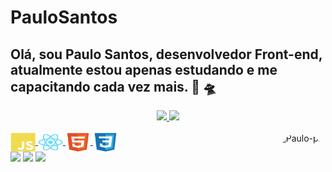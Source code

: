 # PauloSantos

## Olá, sou Paulo Santos, desenvolvedor Front-end, atualmente estou apenas estudando e me capacitando cada vez mais. 🚀 🛸



<div align="center">
  <a href="https://github.com/PauloSantos1109">
  <img height="160em" src="https://github-readme-stats.vercel.app/api?username=PauloSantos1109&show_icons=true&theme=dark&include_all_commits=true&count_private=true"/>
  <img height="160em" src="https://github-readme-stats.vercel.app/api/top-langs/?username=PauloSantos1109&layout=compact&langs_count=7&theme=dark"/>
</div>
  <div style="display: inline_block"><br>
  <img align="center" alt="Paulo-Js" height="30" width="40" src="https://raw.githubusercontent.com/devicons/devicon/master/icons/javascript/javascript-plain.svg">
  <img align="center" alt="Paulo-React" height="30" width="40" src="https://raw.githubusercontent.com/devicons/devicon/master/icons/react/react-original.svg">
  <img align="center" alt="Paulo-HTML" height="30" width="40" src="https://raw.githubusercontent.com/devicons/devicon/master/icons/html5/html5-original.svg">
  <img align="center" alt="Paulo-CSS" height="30" width="40" src="https://raw.githubusercontent.com/devicons/devicon/master/icons/css3/css3-original.svg">
  <img align="right" alt="Paulo-pic" height="150" style="border-radius:50px;" src="https://avatars.githubusercontent.com/u/64332760?s=400&u=03ef6c30741656d346fe8eaf025342649bf5e096&v=4?width=676&height=676">
</div>


  
  <div> 
  <a href="https://www.instagram.com/dev_paulo_santos/" target="_blank"><img src="https://img.shields.io/badge/-Instagram-%23E4405F?style=for-the-badge&logo=instagram&logoColor=white" target="_blank"></a>
  <a href = "mailto:phsantos2011@gmail.com"><img src="https://img.shields.io/badge/-Gmail-%23333?style=for-the-badge&logo=gmail&logoColor=white" target="_blank"></a>
  <a href="https://www.linkedin.com/in/paulo-henrique-d-4a4540140" target="_blank"><img src="https://img.shields.io/badge/-LinkedIn-%230077B5?style=for-the-badge&logo=linkedin&logoColor=white" target="_blank"></a> 
   
</div>
